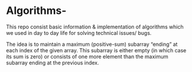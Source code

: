 # Algorithms-
This repo consist basic information &amp; implementation of algorithms which we used in day to day life for solving technical issues/ bugs.  

The idea is to maintain a maximum (positive-sum) subarray “ending” at each index of the given array. This subarray is either empty (in which case its sum is zero) or consists of one more element than the maximum subarray ending at the previous index.
